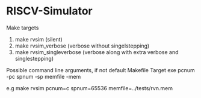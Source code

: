 # RISCV-Simulator
Make targets
1. make rvsim                    (silent)
2. make rvsim_verbose            (verbose without singelstepping)
3. make rvsim_singleverbose      (verbose along with extra verbose and singlestepping)

Possible command line arguments, if not default
Makefile    Target exe
pcnum       -pc
spnum       -sp
memfile     -mem

e.g
make rvsim pcnum=c spnum=65536 memfile=../tests/rvn.mem
